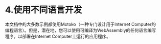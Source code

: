 # 4.使用不同语言开发

本文档中的大多数示例都使用Motoko（一种专门设计用于Internet Computer的编程语言）。但是，潜在地，您可以使用可编译为WebAssembly的任何语言编写程序，以部署在Internet Computer上运行的应用程序。

